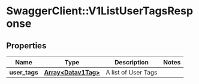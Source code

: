 # SwaggerClient::V1ListUserTagsResponse

## Properties
Name | Type | Description | Notes
------------ | ------------- | ------------- | -------------
**user_tags** | [**Array&lt;Datav1Tag&gt;**](Datav1Tag.md) | A list of User Tags | 

